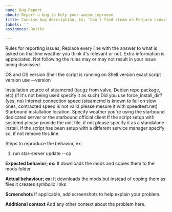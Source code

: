 ```yaml
---
name: Bug Report
about: Report a bug to help your-awesm improove
title: Concise bug description, Ex; "Can't find steam on Manjaro Linux"
labels: ''
assignees: Reiikz

---
```


Rules for reporting issues;
Replace every line with the answer to what is asked on that line weather you think it's relevant or not.
Extra information is appreciated.
Not following the rules may or may not result in your issue being dismissed.

OS and OS version
Shell the script is running on
Shell version
exact script version use --version

Installation source of steamcmd (tar.gz from valve, Debian repo package, etc) (if it's not being used specify it as such)
Did you use force_install_dir? (yes, no)
Internet connection speed (steamcmd is known to fail on slow ones, contracted speed is not valid please mesure it with speedtest.net)
Starbound installation location.
Specify weather you're using the starbound dedicated server or the starbound official client
If the script setup with systemd please provide the unit file, if not please specify it as a standalone install.
If the script has been setup with a different service manager specify so, if not remove this line.

Steps to reproduce the behavior, ex:
1. run star-server update <modpack url> --cp

**Expected behavior; ex:**
It downloads the mods and copies them to the mods folder

**Actual behaviour; ex:**
It downloads the mods but instead of coping them as files it creates symbolic links

**Screenshots**
If applicable, add screenshots to help explain your problem.

**Additional context**
Add any other context about the problem here.
